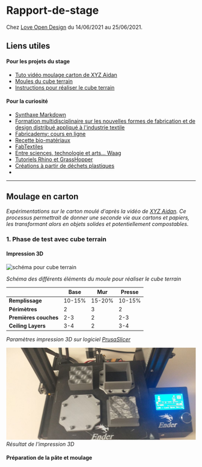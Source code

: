 # Rapport-de-stage
Chez [Love Open Design](https://love-open-design.com/) du 14/06/2021 au 25/06/2021.

## Liens utiles
#### Pour les projets du stage
- [Tuto vidéo moulage carton de XYZ Aidan](https://www.youtube.com/watch?v=0ItPfhx3ulw)
- [Moules du cube terrain](https://www.thingiverse.com/thing:3912997)
- [Instructions pour réaliser le cube terrain](https://www.instructables.com/Recycle-Cardboard-Into-Anything-With-3D-Printing/)

#### Pour la curiosité
- [Synthaxe Markdown](https://www.markdownguide.org/cheat-sheet)
- [Formation multidisciplinaire sur les nouvelles formes de fabrication et de design distribué appliqué à l'industrie textile](https://textile-academy.org/)
- [Fabricademy: cours en ligne](https://vimeo.com/showcase/7626171)
- [Recette bio-matériaux](https://drive.google.com/file/d/1Lm147nvWkxxmPf5Oh2wU5a8eonpqHCVc/view)
- [FabTextiles](http://fabtextiles.org/)
- [Entre sciences, technologie et arts... Waag](https://waag.org/)
- [Tutoriels Rhino et GrassHopper](https://class.textile-academy.org/tutorials/)
- [Créations à partir de déchets plastiques](https://preciousplastic.com/index.html)
- 

---

## Moulage en carton
*Expérimentations sur le carton moulé d'après la vidéo de [XYZ Aidan](https://www.youtube.com/watch?v=0ItPfhx3ulw). Ce processus permettrait de donner une seconde vie aux cartons et papiers, les transformant alors en objets solides et potentiellement compostables.*

### 1. Phase de test avec cube terrain

#### Impression 3D


![schéma pour cube terrain](img/schéma-de-fonctionnement.png)

*Schéma des différents éléments du moule pour réaliser le cube terrain*


|  | Base | Mur | Presse |
| --- | --- | --- | --- |
| **Remplissage** | 10-15% | 15-20% | 10-15% |
| **Périmètres** | 2 | 3 | 2 |
| **Premières couches** | 2-3 | 2 | 2-3|
| **Ceiling Layers** | 3-4 | 2 | 3-4|

*Paramètres impression 3D sur logiciel [PrusaSlicer](https://www.prusa3d.com/prusaslicer/)*

![impression du cube terrain](img/20210615_112515.jpg)
*Résultat de l'impression 3D*

#### Préparation de la pâte et moulage 






